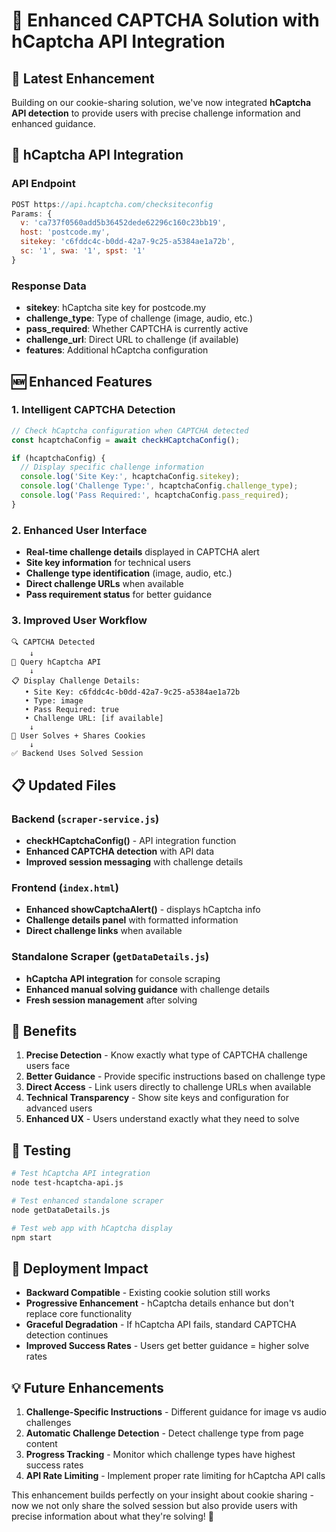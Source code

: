 # 🧩 Enhanced CAPTCHA Solution with hCaptcha API Integration

## 🎯 Latest Enhancement

Building on our cookie-sharing solution, we've now integrated **hCaptcha API detection** to provide users with precise challenge information and enhanced guidance.

## 🔧 hCaptcha API Integration

### API Endpoint
```javascript
POST https://api.hcaptcha.com/checksiteconfig
Params: {
  v: 'ca737f0560add5b36452dede62296c160c23bb19',
  host: 'postcode.my', 
  sitekey: 'c6fddc4c-b0dd-42a7-9c25-a5384ae1a72b',
  sc: '1', swa: '1', spst: '1'
}
```

### Response Data
- **sitekey**: hCaptcha site key for postcode.my
- **challenge_type**: Type of challenge (image, audio, etc.)
- **pass_required**: Whether CAPTCHA is currently active
- **challenge_url**: Direct URL to challenge (if available)
- **features**: Additional hCaptcha configuration

## 🆕 Enhanced Features

### 1. **Intelligent CAPTCHA Detection**
```javascript
// Check hCaptcha configuration when CAPTCHA detected
const hcaptchaConfig = await checkHCaptchaConfig();

if (hcaptchaConfig) {
  // Display specific challenge information
  console.log('Site Key:', hcaptchaConfig.sitekey);
  console.log('Challenge Type:', hcaptchaConfig.challenge_type);
  console.log('Pass Required:', hcaptchaConfig.pass_required);
}
```

### 2. **Enhanced User Interface**
- **Real-time challenge details** displayed in CAPTCHA alert
- **Site key information** for technical users
- **Challenge type identification** (image, audio, etc.)
- **Direct challenge URLs** when available
- **Pass requirement status** for better guidance

### 3. **Improved User Workflow**
```
🔍 CAPTCHA Detected
    ↓
🧩 Query hCaptcha API
    ↓  
📋 Display Challenge Details:
   • Site Key: c6fddc4c-b0dd-42a7-9c25-a5384ae1a72b
   • Type: image
   • Pass Required: true
   • Challenge URL: [if available]
    ↓
🍪 User Solves + Shares Cookies
    ↓
✅ Backend Uses Solved Session
```

## 📋 Updated Files

### Backend (`scraper-service.js`)
- **checkHCaptchaConfig()** - API integration function
- **Enhanced CAPTCHA detection** with API data
- **Improved session messaging** with challenge details

### Frontend (`index.html`)
- **Enhanced showCaptchaAlert()** - displays hCaptcha info
- **Challenge details panel** with formatted information
- **Direct challenge links** when available

### Standalone Scraper (`getDataDetails.js`)
- **hCaptcha API integration** for console scraping
- **Enhanced manual solving guidance** with challenge details
- **Fresh session management** after solving

## 🎯 Benefits

1. **Precise Detection** - Know exactly what type of CAPTCHA challenge users face
2. **Better Guidance** - Provide specific instructions based on challenge type
3. **Direct Access** - Link users directly to challenge URLs when available
4. **Technical Transparency** - Show site keys and configuration for advanced users
5. **Enhanced UX** - Users understand exactly what they need to solve

## 🧪 Testing

```bash
# Test hCaptcha API integration
node test-hcaptcha-api.js

# Test enhanced standalone scraper
node getDataDetails.js

# Test web app with hCaptcha display
npm start
```

## 🚀 Deployment Impact

- **Backward Compatible** - Existing cookie solution still works
- **Progressive Enhancement** - hCaptcha details enhance but don't replace core functionality
- **Graceful Degradation** - If hCaptcha API fails, standard CAPTCHA detection continues
- **Improved Success Rates** - Users get better guidance = higher solve rates

## 💡 Future Enhancements

1. **Challenge-Specific Instructions** - Different guidance for image vs audio challenges
2. **Automatic Challenge Detection** - Detect challenge type from page content
3. **Progress Tracking** - Monitor which challenge types have highest success rates
4. **API Rate Limiting** - Implement proper rate limiting for hCaptcha API calls

This enhancement builds perfectly on your insight about cookie sharing - now we not only share the solved session but also provide users with precise information about what they're solving! 🎉
